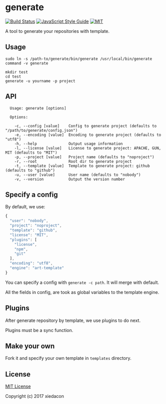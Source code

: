 # generate

[![Build Status](https://travis-ci.org/xiedacon/generate.svg?branch=master)](https://travis-ci.org/xiedacon/generate)
[![JavaScript Style Guide](https://img.shields.io/badge/code_style-standard-brightgreen.svg)](https://standardjs.com)
[![MIT](https://img.shields.io/badge/license-MIT-blue.svg)](https://github.com/xiedacon/generate/blob/master/LICENSE)

A tool to generate your repositories with template.

## Usage

```
sudo ln -s /path-to/generate/bin/generate /usr/local/bin/generate
command -v generate

mkdir test
cd test
generate -u yourname -p project
```

## API

```
  Usage: generate [options]
  
  Options:
  
    -c, --config [value]    Config to generate project (defaults to "/path/to/generate/config.json")
    -e, --encoding [value]  Encoding to generate project (defaults to "utf8")
    -h, --help              Output usage information
    -l, --license [value]   License to generate project: APACHE, GUN, MIT (defaults to "MIT")
    -p, --project [value]   Project name (defaults to "noproject")
    -r, --root              Root dir to generate project
    -t, --template [value]  Template to generate project: github (defaults to "github")
    -u, --user [value]      User name (defaults to "nobody")
    -v, --version           Output the version number

```

## Specify a config

By default, we use:

```js
{
  "user": "nobody",
  "project": "noproject",
  "template": "github",
  "license": "MIT",
  "plugins": [
    "license",
    "npm",
    "git"
  ],
  "encoding": "utf8",
  "engine": "art-template"
}
```

You can specify a config with ``generate -c path``. It will merge with default.

All the fields in config, are took as global variables to the template engine.

## Plugins

After generate repository by template, we use plugins to do next.

Plugins must be a sync function.

## Make your own

Fork it and specify your own template in ``templates`` directory.

## License

[MIT License](https://github.com/xiedacon/generate/blob/master/LICENSE)

Copyright (c) 2017 xiedacon

